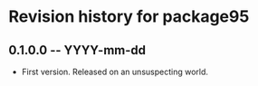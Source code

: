 # Revision history for package95

## 0.1.0.0 -- YYYY-mm-dd

* First version. Released on an unsuspecting world.

